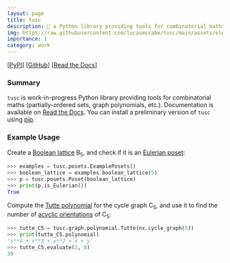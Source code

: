 ```yaml
---
layout: page
title: tusc
description: 🐘 a Python library providing tools for combinatorial maths
img: https://raw.githubusercontent.com/lucasmccabe/tusc/main/assets/elephant_header.png
importance: 1
category: work
---
```




[<a href="https://pypi.org/project/tusc/">PyPI</a>]  [<a href="https://github.com/lucasmccabe/tusc">GitHub</a>]  [<a href="https://tusc.readthedocs.io/en/latest/?badge=latest">Read the Docs</a>]

### Summary

`tusc` is work-in-progress Python library providing tools for combinatorial maths (partially-ordered sets, graph polynomials, etc.). Documentation is available on <a href="https://tusc.readthedocs.io/en/latest/?badge=latest">Read the Docs</a>. You can install a preliminary version of `tusc` using <a href="https://pypi.org/project/tusc/">pip</a>.


### Example Usage

Create a <a href="https://en.wikipedia.org/wiki/Boolean_algebra_(structure)">Boolean lattice</a> B<sub>5</sub>, and check if it is an <a href="https://en.wikipedia.org/wiki/Eulerian_poset">Eulerian poset</a>:

``` python
>>> examples = tusc.posets.ExamplePosets()
>>> boolean_lattice = examples.boolean_lattice(5)
>>> p = tusc.posets.Poset(boolean_lattice)
>>> print(p.is_Eulerian())
True
```

Compute the <a href="https://en.wikipedia.org/wiki/Tutte_polynomial">Tutte polynomial</a> for the cycle graph C<sub>5</sub>, and use it to find the number of <a href="https://en.wikipedia.org/wiki/Acyclic_orientation">acyclic orientations</a> of C<sub>5</sub>:

``` python
>>> tutte_C5 = tusc.graph.polynomial.Tutte(nx.cycle_graph(5))
>>> print(tutte_C5.polynomial)
'x**4 + x**3 + x**2 + x + y'
>>> tutte_C5.evaluate(2, 0)
30
```
